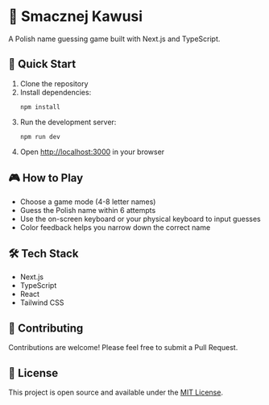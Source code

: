 # 🍵 Smacznej Kawusi

A Polish name guessing game built with Next.js and TypeScript.

## 🚀 Quick Start

1. Clone the repository
2. Install dependencies:
    ```
    npm install
    ```
3. Run the development server:
    ```
    npm run dev
    ```
4. Open [http://localhost:3000](http://localhost:3000) in your browser

## 🎮 How to Play

-   Choose a game mode (4-8 letter names)
-   Guess the Polish name within 6 attempts
-   Use the on-screen keyboard or your physical keyboard to input guesses
-   Color feedback helps you narrow down the correct name

## 🛠️ Tech Stack

-   Next.js
-   TypeScript
-   React
-   Tailwind CSS

## 🤝 Contributing

Contributions are welcome! Please feel free to submit a Pull Request.

## 📝 License

This project is open source and available under the [MIT License](LICENSE).
